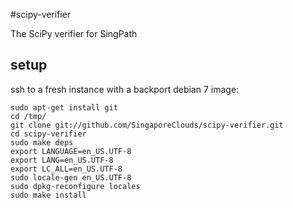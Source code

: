 #scipy-verifier

The SciPy verifier for SingPath


## setup

ssh to a fresh instance with a backport debian 7 image:
```
sudo apt-get install git
cd /tmp/
git clone git://github.com/SingaporeClouds/scipy-verifier.git
cd scipy-verifier
sudo make deps
export LANGUAGE=en_US.UTF-8
export LANG=en_US.UTF-8
export LC_ALL=en_US.UTF-8
sudo locale-gen en_US.UTF-8
sudo dpkg-reconfigure locales
sudo make install
```